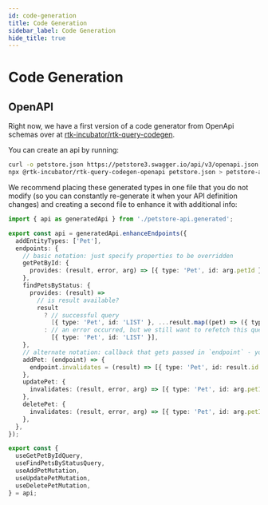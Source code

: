 ```yaml
---
id: code-generation
title: Code Generation
sidebar_label: Code Generation
hide_title: true
---
```


# Code Generation

## OpenAPI

Right now, we have a first version of a code generator from OpenApi schemas over at [rtk-incubator/rtk-query-codegen](https://github.com/rtk-incubator/rtk-query-codegen).

You can create an api by running:

```bash
curl -o petstore.json https://petstore3.swagger.io/api/v3/openapi.json
npx @rtk-incubator/rtk-query-codegen-openapi petstore.json > petstore-api.generated.ts
```

We recommend placing these generated types in one file that you do not modify (so you can constantly re-generate it when your API definition changes) and creating a second file to enhance it with additional info:

```ts title="petstore-api.ts"
import { api as generatedApi } from './petstore-api.generated';

export const api = generatedApi.enhanceEndpoints({
  addEntityTypes: ['Pet'],
  endpoints: {
    // basic notation: just specify properties to be overridden
    getPetById: {
      provides: (result, error, arg) => [{ type: 'Pet', id: arg.petId }],
    },
    findPetsByStatus: {
      provides: (result) =>
        // is result available?
        result
          ? // successful query
            [{ type: 'Pet', id: 'LIST' }, ...result.map((pet) => ({ type: 'Pet' as const, id: pet.id }))]
          : // an error occurred, but we still want to refetch this query when `{ type: 'Pet', id: 'LIST' }` is invalidated
            [{ type: 'Pet', id: 'LIST' }],
    },
    // alternate notation: callback that gets passed in `endpoint` - you can freely modify the object here
    addPet: (endpoint) => {
      endpoint.invalidates = (result) => [{ type: 'Pet', id: result.id }];
    },
    updatePet: {
      invalidates: (result, error, arg) => [{ type: 'Pet', id: arg.petId }],
    },
    deletePet: {
      invalidates: (result, error, arg) => [{ type: 'Pet', id: arg.petId }],
    },
  },
});

export const {
  useGetPetByIdQuery,
  useFindPetsByStatusQuery,
  useAddPetMutation,
  useUpdatePetMutation,
  useDeletePetMutation,
} = api;
```
